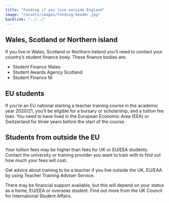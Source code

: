 ```yaml
---
title: "Funding if you live outside England"
image: "/assets/images/funding-header.jpg"
backlink: "../../"
---
```


## Wales, Scotland or Northern island

If you live in Wales, Scotland or Northern Ireland you’ll need to contact your country’s student finance body. These finance bodies are:

  - Student Finance Wales
  - Student Awards Agency Scotland
  - Student Finance NI

## EU students

If you’re an EU national starting a teacher training course in the academic year 2020/21, you’ll be eligible for a bursary or scholarship, and a tuition fee loan. You need to have lived in the European Economic Area (EEA) or Switzerland for three years before the start of the course.

## Students from outside the EU

Your tuition fees may be higher than fees for UK or EU/EEA students. Contact the university or training provider you want to train with to find out how much your fees will cost.

Get advice about training to be a teacher if you live outside the UK, EU/EAA by using Teacher Training Adviser Service.

There may be financial support available, but this will depend on your status as a home, EU/EEA or overseas student. Find out more from the UK Council for International Student Affairs.
